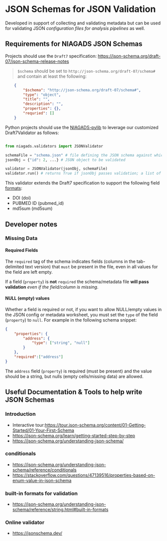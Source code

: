 # JSON Schemas for JSON Validation

Developed in support of collecting and validating metadata but can be used for validating JSON _configuration files for analysis pipelines_ as well.

## Requirements for NIAGADS JSON Schemas

Projects should use the `Draft7` specification: https://json-schema.org/draft-07/json-schema-release-notes

> `$schema` should be set to `http://json-schema.org/draft-07/schema#` and contain at least the following:

```json
    {
        "$schema": "http://json-schema.org/draft-07/schema#",
        "type": "object",
        "title": "",
        "description": "",
        "properties": {},
        "requried": []
    }
```

Python projects should use the [NIAGADS-pylib](https://github.com/NIAGADS/niagads-pylib.git) to leverage our customized Draft7Validator as follows:

```python

from niagads.validators import JSONValidator

schemaFile = "schema.json" # file defining the JSON schema against which the JSON is to be validated
jsonObj = {"id": 2, ...} # JSON object to be validated

validator = JSONValidator(jsonObj, schemaFile)
validator.run() # returns True if jsonObj passes validation; a list of ValidationErrors otherwise

```

This validator extends the Draft7 specification to support the following field [formats](#built-in-formats-for-validation):

* DOI (doi)
* PUBMED ID (pubmed_id)
* md5sum (md5sum)

## Developer notes

### Missing Data

#### Required Fields

The `required` tag of the schema indicates fields (columns in the tab-delimited text version) that `must` be present in the file, even in all values for the field are left empty.

If a field (`property`) is **not** `required` the schema/metadata file **will pass validation** _even if the field/column is missing_.

#### NULL (empty) values

Whether a field is required or not, if you want to allow NULL/empty values in the JSON config or metadata worksheet, you must set the `type` of the field (`property`) to `null`.  For example in the following schema snippet:

```json
{
    "properties": {
        "address": {
            "type": ["string", "null"]
        }
    },
    "required":["address"]
}
```

The `address` field (`property`) is required (must be present) and the value should be a string, but nulls (empty cells/missing data) are allowed.  

## Useful Documentation & Tools to help write JSON Schemas

### Introduction

* Interactive tour:<https://tour.json-schema.org/content/01-Getting-Started/01-Your-First-Schema>
* <https://json-schema.org/learn/getting-started-step-by-step>
* <https://json-schema.org/understanding-json-schema/>

### conditionals

* <https://json-schema.org/understanding-json-schema/reference/conditionals>
* <https://stackoverflow.com/questions/47139516/properties-based-on-enum-value-in-json-schema>

### built-in formats for validation

* <https://json-schema.org/understanding-json-schema/reference/string.html#built-in-formats>

### Online validator

* <https://jsonschema.dev/>
